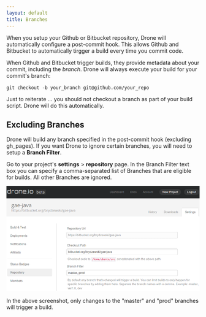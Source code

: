 ```yaml
---
layout: default
title: Branches
---
```


When you setup your Github or Bitbucket repository, Drone
will automatically configure a post-commit hook. This allows Github and
Bitbucket to automatically tirgger a build every time you commit code.

When Github and Bitbucket trigger builds, they provide metadata about your
commit, including the *branch*. Drone will always execute your build for
your commit's branch:

```
git checkout -b your_branch git@github.com/your_repo
```

Just to reiterate ... you should not checkout a branch as part of your
build script. Drone will do this automatically.

## Excluding Branches

Drone will build any branch specified in the post-commit hook (excluding gh_pages).
If you want Drone to ignore certain branches, you will need to setup a **Branch
Filter**.

Go to your project's **settings** > **repository** page. In the Branch Filter
text box you can specify a comma-separated list of Branches that are eligible
for builds. All other Branches are ignored.

![Branch Filter](img/screenshot_repo_settings_branches.png)

In the above screenshot, only changes to the "master" and "prod" branches
will trigger a build.
